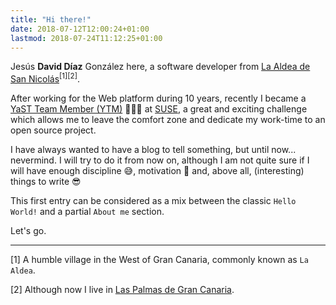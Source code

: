 ```yaml
---
title: "Hi there!"
date: 2018-07-12T12:00:24+01:00
lastmod: 2018-07-24T11:12:25+01:00 
---
```


Jesús **David Díaz** González here, a software developer from [La
Aldea de San
Nicolás](https://www.google.es/maps/place/La+Aldea+de+San+Nicol%C3%A1s,+Las+Palmas/@27.945466,-15.8544958,12z/data=!3m1!4b1!4m5!3m4!1s0xc4062a9c0e6e8f9:0x40340f3be4d1420!8m2!3d27.9822218!4d-15.7793741)<sup>[1][2]</sup>.

After working for the Web platform during 10 years, recently I became a [YaST
Team Member (YTM)](https://github.com/orgs/yast/people) :clap::clap::clap: at
[SUSE](https://www.suse.com), a great and exciting challenge which allows me to
leave the comfort zone and dedicate my work-time to an open source project.

I have always wanted to have a blog to tell something, but until now...
nevermind. I will try to do it from now on, although I am not quite sure if I
will have enough discipline :sweat_smile:, motivation  :muscle: and, above
all, (interesting) things to write :sunglasses:

This first entry can be considered as a mix between the classic `Hello World!`
and a partial `About me` section.

Let's go.

---

[1] A humble village in the West of Gran Canaria, commonly known as `La Aldea`.

[2] Although now I live in [Las Palmas de Gran
Canaria](https://www.google.es/maps/place/Las+Palmas+de+Gran+Canaria,+Las+Palmas/@28.1173563,-15.4746366,13z/data=!3m1!4b1!4m5!3m4!1s0xc40950e91c097d1:0xab36b5ac5338ba65!8m2!3d28.1235459!4d-15.436257://www.google.es/maps/place/Las+Palmas+de+Gran+Canaria,+Las+Palmas/@28.1173563,-15.4746366,13z/data=!3m1!4b1!4m5!3m4!1s0xc40950e91c097d1:0xab36b5ac5338ba65!8m2!3d28.1235459!4d-15.4362574).
